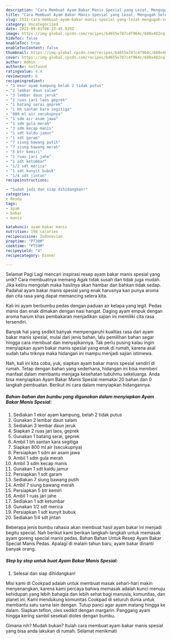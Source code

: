 ```yaml
---
description: "Cara Membuat Ayam Bakar Manis Spesial yang Lezat, Mengugah Selera"
title: "Cara Membuat Ayam Bakar Manis Spesial yang Lezat, Mengugah Selera"
slug: 2531-cara-membuat-ayam-bakar-manis-spesial-yang-lezat-mengugah-selera
category: Uncategorized
date: 2022-09-01T06:23:45.929Z
image: https://img-global.cpcdn.com/recipes/b4655e787c4f964c/680x482cq70/ayam-bakar-manis-spesial-foto-resep-utama.jpg
hideToc: false
enableToc: true
enableTocContent: false
thumbnail: https://img-global.cpcdn.com/recipes/b4655e787c4f964c/680x482cq70/ayam-bakar-manis-spesial-foto-resep-utama.jpg
cover: https://img-global.cpcdn.com/recipes/b4655e787c4f964c/680x482cq70/ayam-bakar-manis-spesial-foto-resep-utama.jpg
author: Admin
authorAv: notfound
ratingvalue: 4.4
reviewcount: 6
recipeingredient:
- "1 ekor ayam kampung belah 2 tidak putus"
- "2 lembar daun salam"
- "3 lembar daun jeruk"
- "2 ruas jari laos geprek"
- "1 batang serai geprek"
- "1 bh santan kara segitiga"
- "800 ml air secukupnya"
- "1 sdm air asam jawa"
- "1 sdm gula merah"
- "3 sdm kecap manis"
- "1 sdt kaldu jamur"
- "1 sdt garam"
- "7 siung bawang putih"
- "7 siung bawang merah"
- "5 btr kemiri"
- "1 ruas jari jahe"
- "1 sdt ketumbar"
- "1/2 sdt merica"
- "1 sdt kunyit bubuk"
- "1/4 sdt jintan"
recipeinstructions:

- "Sudah jadi dan siap dihidangkan!"
categories:
- Resep
tags:
- ayam
- bakar
- manis

katakunci: ayam bakar manis 
nutrition: 198 calories
recipecuisine: Indonesian
preptime: "PT30M"
cooktime: "PT59M"
recipeyield: "4"
recipecategory: Dinner

---
```



Selamat Pagi Lagi mencari inspirasi resep ayam bakar manis spesial yang unik? Cara membuatnya memang Agak tidak susah dan tidak juga mudah. Jika keliru mengolah maka hasilnya akan hambar dan bahkan tidak sedap. Padahal ayam bakar manis spesial yang enak harusnya kan punya aroma dan cita rasa yang dapat memancing selera kita.


Kali ini ayam berbumbu pedas dengan paduan air kelapa yang legit. Pedas manis dan enak dimakan dengan nasi hangat. Daging ayam empuk dengan aroma harum khas pembakaran menjadikan sajian ini memiliki cita rasa tersendiri.

Banyak hal yang sedikit banyak mempengaruhi kualitas rasa dari ayam bakar manis spesial, mulai dari jenis bahan, lalu pemilihan bahan segar hingga cara membuat dan menyajikannya. Tak perlu pusing kalau ingin menyiapkan ayam bakar manis spesial yang enak di rumah, karena asal sudah tahu triknya maka hidangan ini mampu menjadi sajian istimewa.


Nah, kali ini kita coba, yuk, siapkan ayam bakar manis spesial sendiri di rumah. Tetap dengan bahan yang sederhana, hidangan ini bisa memberi manfaat dalam membantu menjaga kesehatan tubuhmu sekeluarga. Anda bisa menyiapkan Ayam Bakar Manis Spesial memakai 20 bahan dan 0 langkah pembuatan. Berikut ini cara dalam menyiapkan hidangannya.

<!--inarticleads1-->

##### Bahan-bahan dan bumbu yang digunakan dalam menyiapkan Ayam Bakar Manis Spesial:

1. Sediakan 1 ekor ayam kampung, belah 2 tidak putus
1. Gunakan 2 lembar daun salam
1. Sediakan 3 lembar daun jeruk
1. Siapkan 2 ruas jari laos, geprek
1. Gunakan 1 batang serai, geprek
1. Ambil 1 bh santan kara segitiga
1. Siapkan 800 ml air (secukupnya)
1. Persiapkan 1 sdm air asam jawa
1. Ambil 1 sdm gula merah
1. Ambil 3 sdm kecap manis
1. Gunakan 1 sdt kaldu jamur
1. Persiapkan 1 sdt garam
1. Sediakan 7 siung bawang putih
1. Ambil 7 siung bawang merah
1. Persiapkan 5 btr kemiri
1. Ambil 1 ruas jari jahe
1. Sediakan 1 sdt ketumbar
1. Gunakan 1/2 sdt merica
1. Persiapkan 1 sdt kunyit bubuk
1. Sediakan 1/4 sdt jintan


Beberapa jenis bumbu rahasia akan membuat hasil ayam bakar ini menjadi begitu special. Nah berikut kami berikan langkah-langkah untuk memasak ayam goreng special manis pedas. Bahan Bahan Untuk Resep Ayam Bakar Special Manis Pedas. Apalagi di malam tahun baru, ayam bakar dinanti banyak orang. 

<!--inarticleads2-->

##### Step by step untuk buat Ayam Bakar Manis Spesial:


1. Selesai dan siap dihidangkan!

Misi kami di Cookpad adalah untuk membuat masak sehari-hari makin menyenangkan, karena kami percaya bahwa memasak adalah kunci menuju kehidupan yang lebih bahagia dan lebih sehat bagi manusia, komunitas, dan planet ini. Kami mendukung komunitas Cookpad di seluruh dunia untuk membantu satu sama lain dengan. Tutup panci agar ayam matang hingga ke dalam. Siapkan teflon, oles sedikit dengan margarin. Panggang ayam hingga kering sambil sesekali dioles dengan bumbu. 

Gimana nih? Mudah bukan? Itulah cara membuat ayam bakar manis spesial yang bisa anda lakukan di rumah. Selamat menikmati

